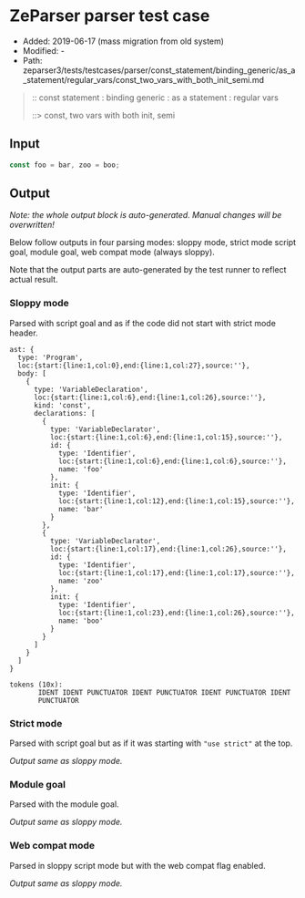 # ZeParser parser test case

- Added: 2019-06-17 (mass migration from old system)
- Modified: -
- Path: zeparser3/tests/testcases/parser/const_statement/binding_generic/as_a_statement/regular_vars/const_two_vars_with_both_init_semi.md

> :: const statement : binding generic : as a statement : regular vars
>
> ::> const, two vars with both init, semi

## Input

`````js
const foo = bar, zoo = boo;
`````

## Output

_Note: the whole output block is auto-generated. Manual changes will be overwritten!_

Below follow outputs in four parsing modes: sloppy mode, strict mode script goal, module goal, web compat mode (always sloppy).

Note that the output parts are auto-generated by the test runner to reflect actual result.

### Sloppy mode

Parsed with script goal and as if the code did not start with strict mode header.

`````
ast: {
  type: 'Program',
  loc:{start:{line:1,col:0},end:{line:1,col:27},source:''},
  body: [
    {
      type: 'VariableDeclaration',
      loc:{start:{line:1,col:6},end:{line:1,col:26},source:''},
      kind: 'const',
      declarations: [
        {
          type: 'VariableDeclarator',
          loc:{start:{line:1,col:6},end:{line:1,col:15},source:''},
          id: {
            type: 'Identifier',
            loc:{start:{line:1,col:6},end:{line:1,col:6},source:''},
            name: 'foo'
          },
          init: {
            type: 'Identifier',
            loc:{start:{line:1,col:12},end:{line:1,col:15},source:''},
            name: 'bar'
          }
        },
        {
          type: 'VariableDeclarator',
          loc:{start:{line:1,col:17},end:{line:1,col:26},source:''},
          id: {
            type: 'Identifier',
            loc:{start:{line:1,col:17},end:{line:1,col:17},source:''},
            name: 'zoo'
          },
          init: {
            type: 'Identifier',
            loc:{start:{line:1,col:23},end:{line:1,col:26},source:''},
            name: 'boo'
          }
        }
      ]
    }
  ]
}

tokens (10x):
       IDENT IDENT PUNCTUATOR IDENT PUNCTUATOR IDENT PUNCTUATOR IDENT
       PUNCTUATOR
`````

### Strict mode

Parsed with script goal but as if it was starting with `"use strict"` at the top.

_Output same as sloppy mode._

### Module goal

Parsed with the module goal.

_Output same as sloppy mode._

### Web compat mode

Parsed in sloppy script mode but with the web compat flag enabled.

_Output same as sloppy mode._
